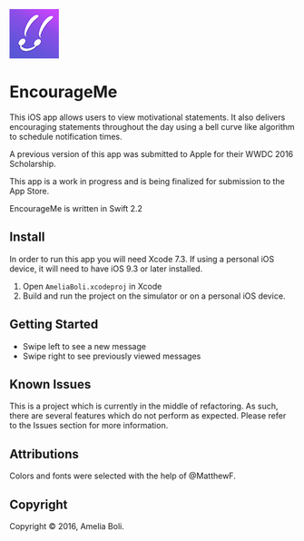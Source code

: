 ![EncourageMe Logo](/AmeliaBoli/Assets.xcassets/AppIcon.appiconset/Icon-Settings-87@3x.png) 

# EncourageMe

This iOS app allows users to view motivational statements. It also delivers encouraging statements throughout the day using a bell curve like algorithm to schedule notification times.

A previous version of this app was submitted to Apple for their WWDC 2016 Scholarship.

This app is a work in progress and is being finalized for submission to the App Store.

EncourageMe is written in Swift 2.2

## Install

In order to run this app you will need Xcode 7.3. If using a personal iOS device, it will need to have iOS 9.3 or later installed.

1. Open `AmeliaBoli.xcodeproj` in Xcode
2. Build and run the project on the simulator or on a personal iOS device.

## Getting Started

* Swipe left to see a new message
* Swipe right to see previously viewed messages

## Known Issues

This is a project which is currently in the middle of refactoring. As such, there are several features which do not perform as expected. Please refer to the Issues section for more information.

## Attributions

Colors and fonts were selected with the help of @MatthewF.

## Copyright

Copyright © 2016, Amelia Boli.
